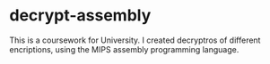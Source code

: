 # decrypt-assembly
This is a coursework for University. I created decryptros of different encriptions, using the MIPS assembly programming language.
